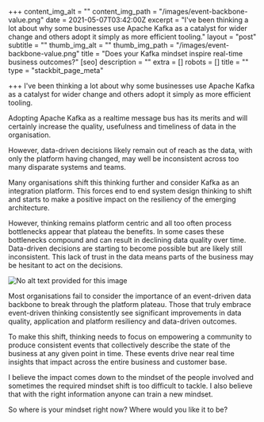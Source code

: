 +++
content_img_alt = ""
content_img_path = "/images/event-backbone-value.png"
date = 2021-05-07T03:42:00Z
excerpt = "I've been thinking a lot about why some businesses use Apache Kafka as a catalyst for wider change and others adopt it simply as more efficient tooling."
layout = "post"
subtitle = ""
thumb_img_alt = ""
thumb_img_path = "/images/event-backbone-value.png"
title = "Does your Kafka mindset inspire real-time business outcomes?"
[seo]
description = ""
extra = []
robots = []
title = ""
type = "stackbit_page_meta"

+++
I've been thinking a lot about why some businesses use Apache Kafka as a catalyst for wider change and others adopt it simply as more efficient tooling.

Adopting Apache Kafka as a realtime message bus has its merits and will certainly increase the quality, usefulness and timeliness of data in the organisation.

However, data-driven decisions likely remain out of reach as the data, with only the platform having changed, may well be inconsistent across too many disparate systems and teams.

Many organisations shift this thinking further and consider Kafka as an integration platform. This forces end to end system design thinking to shift and starts to make a positive impact on the resiliency of the emerging architecture.

However, thinking remains platform centric and all too often process bottlenecks appear that plateau the benefits. In some cases these bottlenecks compound and can result in declining data quality over time. Data-driven decisions are starting to become possible but are likely still inconsistent. This lack of trust in the data means parts of the business may be hesitant to act on the decisions.

![No alt text provided for this image](https://media-exp1.licdn.com/dms/image/C5612AQEJeH7OcHqPPg/article-inline_image-shrink_1000_1488/0/1620357701208?e=1626912000&v=beta&t=KquJReAcLybbuUEgyYLdx6rvt8pe5nRMWszzQ_E-FV4)

Most organisations fail to consider the importance of an event-driven data backbone to break through the platform plateau. Those that truly embrace event-driven thinking consistently see significant improvements in data quality, application and platform resiliency and data-driven outcomes.

To make this shift, thinking needs to focus on empowering a community to produce consistent events that collectively describe the state of the business at any given point in time. These events drive near real time insights that impact across the entire business and customer base.

I believe the impact comes down to the mindset of the people involved and sometimes the required mindset shift is too difficult to tackle. I also believe that with the right information anyone can train a new mindset.

So where is your mindset right now? Where would you like it to be?